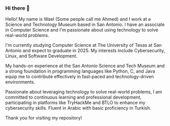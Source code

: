 ### Hi there 👋


Hello! My name is Wael (Some people call me Ahmed) and I work at a Science and Technology Museum based in San Antonio. I have an associate in Computer Science and I'm passionate about using technology to solve real-world problems.

I'm currently studying Computer Science at The University of Texas at San Antonio and expect to graduate in 2025. My interests include Cybersecurity, Linux, and Software Development.

My hands-on experience at the San Antonio Science and Tech Museum and a strong foundation in programming languages like Python, C, and Java equip me to contribute effectively in fast-paced and technology-driven environments.

Passionate about leveraging technology to solve real-world problems, I am committed to continuous learning and professional development, participating in platforms like TryHackMe and BTLO to enhance my cybersecurity skills. Fluent in Arabic with basic proficiency in Turkish.

Thank you for visiting my repository!

